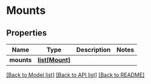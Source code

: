 # Mounts

## Properties
Name | Type | Description | Notes
------------ | ------------- | ------------- | -------------
**mounts** | [**list[Mount]**](Mount.md) |  | 

[[Back to Model list]](../README.md#documentation-for-models) [[Back to API list]](../README.md#documentation-for-api-endpoints) [[Back to README]](../README.md)


